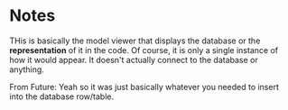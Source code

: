 Notes
===
THis is basically the model viewer that displays the database or the **representation** of it in the code. 
Of course, it is only a single instance of how it would appear. It doesn't actually connect
to the database or anything.

From Future: Yeah so it was just basically whatever you needed to insert into the database row/table.
